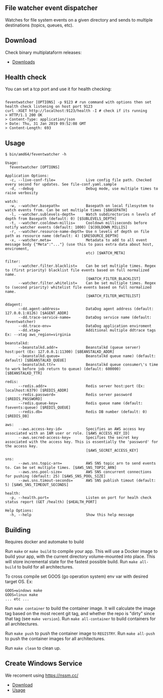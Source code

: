 ## File watcher event dispatcher

Watches for file system events on a given directory and sends to multiple destinations (topics, queues, etc).

## Download

Check binary multiplataform releases:
   - [Downloads](https://github.com/gmrodrigues/feventwatcher/releases)

## Health check

You can set a tcp port and use it for health checking:

```Shell

feventwatcher [OPTIONS] -p 9123 # run command with options then set health check listening on host port 9123
curl -XGET http://localhost:9123/health -I # check if its running
> HTTP/1.1 200 OK
> Content-Type: application/json
> Date: Thu, 31 Jan 2019 09:52:08 GMT
> Content-Length: 693
```

## Usage

```Shell
$ bin/amd64/feventwatcher -h

Usage:
  feventwatcher [OPTIONS]

Application Options:
  -c, --live-conf-file=              Live config file path. Checked every second for updates. See file-conf.yaml.sample
  -d, --debug                        Debug mode, use multiple times to raise verbosity

watch:
  -w, --watcher.basepath=            Basepath on local filesystem to watch events from. Can be set multiple times [$BASEPATH]
  -l, --watcher.sublevels-depth=     Watch subdirectories n levels of depth from Basepath (default: 0) [$SUBLEVELS_DEPTH]
  -t, --watcher.cooldown-millis=     Cooldown milliseconds before notify watcher events (default: 1000) [$COOLDOWN_MILLIS]
  -r, --watcher.resource-name-depth= Use n levels of depth on file path as resource name (default: 4) [$RESOURCE_DEPTH]
  -x, --watcher.meta=                Metadata to add to all event message body {"Meta":"..."} (use this to pass extra data about host, enviroment,
                                     etc) [$WATCH_META]

filter:
      --watcher.filter.blacklist=    Can be set multiple times. Regex to (first priority) blacklist file events based on full normalized name.
                                     [$WATCH_FILTER_BLACKLIST]
      --watcher.filter.whitelist=    Can be set multiple times. Regex to (second priority) whitelist file events based on full normalized name.
                                     [$WATCH_FILTER_WHITELIST]

ddagent:
      --dd.agent-address=            DataDog agent address (default: 127.0.0.1:8126) [$AGENT_ADDR]
      --dd.trace-service-name=       DataDog service name (default: feventwatcher)
      --dd.trace-env=                DataDog application enviroment
      --dd.xtag=                     Additional multiple ddtrace tags Ex: --xtag aws_region=virginia

beanstalkd:
      --beanstalkd.addr=             Beanstalkd (queue server) host:port (Ex: 127.0.0.1:11300) [$BEANSTALKD_ADDR]
      --beanstalkd.queue=            Beanstalkd queue name) (default: default) [$BEANSTALKD_QUEUE]
      --beanstalkd.ttr=              Beanstalkd queue consumer\'s time to work before job return to queue) (default: 600000) [$BEANSTALKD_TTR]

redis:
      --redis.addr=                  Redis server host:port (Ex: localhost:6379) [$REDIS_ADDR]
      --redis.password=              Redis server password [$REDIS_PASSWORD]
      --redis.queue-key=             Redis queue name (default: fsevents:queue) [$REDIS_QUEUE]
      --redis.db=                    Redis DB number (default: 0) [$REDIS_DB]

aws:
      --aws.access-key-id=           Specifies an AWS access key associated with an IAM user or role. [$AWS_ACCESS_KEY_ID]
      --aws.secred-access-key=       Specifies the secret key associated with the access key. This is essentially the 'password' for the access key.
                                     [$AWS_SECRET_ACCESS_KEY]

sns:
      --aws.sns.topic-arn=           AWS SNS topic arn to send events to. Can be set multiple times. [$AWS_SNS_TOPIC_ARN]
      --aws.sns.pool-size=           AWS SNS concurrent connections for pushing (default: 25) [$AWS_SNS_POOL_SIZE]
      --aws.sns.timout-seconds=      AWS SNS publish timout (default: 5) [$AWS_SNS_TIMEOUT_SECONDS]

health:
  -p, --health.port=                 Listen on port for healh check status report (GET /health) [$HEALTH_PORT]

Help Options:
  -h, --help                         Show this help message
```

## Building

Requires docker and automake to build

Run `make` or `make build` to compile your app.  This will use a Docker image
to build your app, with the current directory volume-mounted into place.  This
will store incremental state for the fastest possible build.  Run `make
all-build` to build for all architectures.

To cross compile set GOOS (go operation system) env var with desired target OS. Ex:
```Shell
GOOS=windows make
GOOS=linux make
... etc ...
```

Run `make container` to build the container image.  It will calculate the image
tag based on the most recent git tag, and whether the repo is "dirty" since
that tag (see `make version`).  Run `make all-container` to build containers
for all architectures.

Run `make push` to push the container image to `REGISTRY`.  Run `make all-push`
to push the container images for all architectures.

Run `make clean` to clean up.

## Create Windows Service

We recoment using https://nssm.cc/
 - [Download](https://nssm.cc/download)
 - [Usage](https://nssm.cc/usage)

